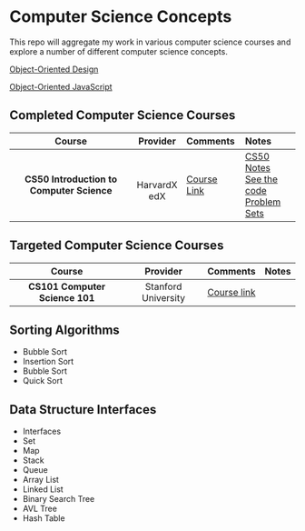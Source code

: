 # Computer Science Concepts

This repo will aggregate my work in various computer science courses and 
explore a number of different computer science concepts.

[Object-Oriented Design](https://github.com/coolinmc6/CS-concepts/blob/master/OO-design.md)

[Object-Oriented JavaScript](https://github.com/coolinmc6/CS-concepts/blob/master/OO-javascript.md)

## Completed Computer Science Courses


| Course | Provider | Comments | Notes |
|:---:|:---:|:---|:---|
| **CS50 Introduction to Computer Science** | <br>HarvardX<br>edX | [Course Link](https://courses.edx.org/courses/course-v1:HarvardX+CS50+X/course/) |[CS50 Notes](https://github.com/coolinmc6/CS-concepts/blob/master/CS50-Intro-to-CS/CS50-Notes.md) <br> [See the code](https://github.com/coolinmc6/CS-concepts/tree/master/CS50-Intro-to-CS) <br> [Problem Sets](https://github.com/coolinmc6/CS-concepts/blob/master/CS50-Intro-to-CS/CS50-Notes.md#homework)|


## Targeted Computer Science Courses

| Course | Provider | Comments | Notes |
|:---:|:---:|:---|:---|
| **CS101 Computer Science 101**|Stanford University|[Course link](https://lagunita.stanford.edu/courses/Engineering/CS101/Summer2014/info)| |




## Sorting Algorithms
- Bubble Sort
- Insertion Sort
- Bubble Sort
- Quick Sort

## Data Structure Interfaces

- Interfaces
- Set
- Map
- Stack
- Queue
- Array List
- Linked List
- Binary Search Tree
- AVL Tree
- Hash Table